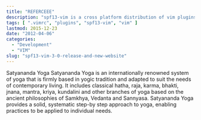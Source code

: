 ```yaml
---
title: "REFERCEEE"
description: "spf13-vim is a cross platform distribution of vim plugins and resources for Vim."
tags: [ ".vimrc", "plugins", "spf13-vim", "vim" ]
lastmod: 2015-12-23
date: "2012-04-06"
categories:
  - "Development"
  - "VIM"
slug: "spf13-vim-3-0-release-and-new-website"
---
```



Satyananda Yoga
Satyananda Yoga is an internationally renowned system of yoga that is firmly based in yogic tradition and adapted to suit the needs of contemporary living. It includes classical hatha, raja, karma, bhakti, jnana, mantra, kriya, kundalini and other branches of yoga based on the ancient philosophies of Samkhya, Vedanta and Sannyasa. Satyananda Yoga provides a solid, systematic step-by step approach to yoga, enabling practices to be applied to individual needs.
